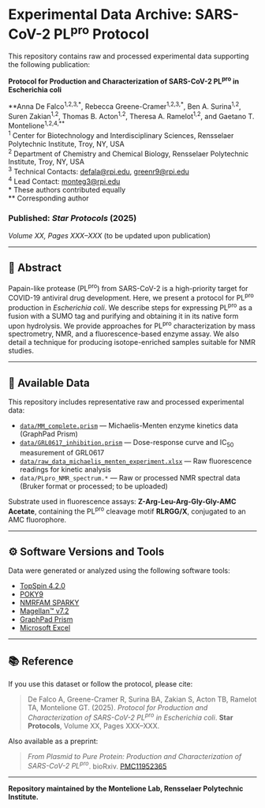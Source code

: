 # Experimental Data Archive: SARS-CoV-2 PL<sup>pro</sup> Protocol

This repository contains raw and processed experimental data supporting the following publication:

**Protocol for Production and Characterization of SARS-CoV-2 PL<sup>pro</sup> in Escherichia coli**

**Anna De Falco<sup>1,2,3,\*</sup>, Rebecca Greene-Cramer<sup>1,2,3,\*</sup>, Ben A. Surina<sup>1,2</sup>, Suren Zakian<sup>1,2</sup>, Thomas B. Acton<sup>1,2</sup>, Theresa A. Ramelot<sup>1,2</sup>, and Gaetano T. Montelione<sup>1,2,4,\*\*</sup>  
<sup>1</sup> Center for Biotechnology and Interdisciplinary Sciences, Rensselaer Polytechnic Institute, Troy, NY, USA  
<sup>2</sup> Department of Chemistry and Chemical Biology, Rensselaer Polytechnic Institute, Troy, NY, USA  
<sup>3</sup> Technical Contacts: [defala@rpi.edu](mailto:defala@rpi.edu), [greenr9@rpi.edu](mailto:greenr9@rpi.edu)  
<sup>4</sup> Lead Contact: [monteg3@rpi.edu](mailto:monteg3@rpi.edu)  
\* These authors contributed equally  
\*\* Corresponding author  

### Published: *Star Protocols* (2025)  
*Volume XX, Pages XXX–XXX* (to be updated upon publication)

---

## 🧾 Abstract

Papain-like protease (PL<sup>pro</sup>) from SARS-CoV-2 is a high-priority target for COVID-19 antiviral drug development. Here, we present a protocol for PL<sup>pro</sup> production in *Escherichia coli*. We describe steps for expressing PL<sup>pro</sup> as a fusion with a SUMO tag and purifying and obtaining it in its native form upon hydrolysis. We provide approaches for PL<sup>pro</sup> characterization by mass spectrometry, NMR, and a fluorescence-based enzyme assay. We also detail a technique for producing isotope-enriched samples suitable for NMR studies.

---

## 📁 Available Data

This repository includes representative raw and processed experimental data:

- [`data/MM_complete.prism`](./data/MM_complete.prism) — Michaelis-Menten enzyme kinetics data (GraphPad Prism)  
- [`data/GRL0617_inhibition.prism`](./data/GRL0617_inhibition.prism) — Dose-response curve and IC<sub>50</sub> measurement of GRL0617  
- [`data/raw_data_michaelis_menten_experiment.xlsx`](./data/raw_data_michaelis_menten_experiment.xlsx) — Raw fluorescence readings for kinetic analysis  
- `data/PLpro_NMR_spectrum.*` — Raw or processed NMR spectral data (Bruker format or processed; to be uploaded)

Substrate used in fluorescence assays: **Z-Arg-Leu-Arg-Gly-Gly-AMC Acetate**, containing the PL<sup>pro</sup> cleavage motif **RLRGG/X**, conjugated to an AMC fluorophore.

---

## ⚙️ Software Versions and Tools

Data were generated or analyzed using the following software tools:

- [TopSpin 4.2.0](https://www.bruker.com/en/products-andsolutions/mr/nmr-software/topspin.html)  
- [POKY9](https://sites.google.com/view/pokynmr)  
- [NMRFAM SPARKY](https://nmrfam.wisc.edu/nmrfam-sparky-distribution/)  
- [Magellan™ v7.2](https://lifesciences.tecan.com/software-magellan)  
- [GraphPad Prism](https://www.graphpad.com)  
- [Microsoft Excel](https://www.microsoft.com/en-us/microsoft-365/excel)

---

## 📚 Reference

If you use this dataset or follow the protocol, please cite:

> De Falco A, Greene-Cramer R, Surina BA, Zakian S, Acton TB, Ramelot TA, Montelione GT. (2025). *Protocol for Production and Characterization of SARS-CoV-2 PL<sup>pro</sup> in Escherichia coli*. **Star Protocols**, Volume XX, Pages XXX–XXX.

Also available as a preprint:  
> *From Plasmid to Pure Protein: Production and Characterization of SARS-CoV-2 PL<sup>pro</sup>*. bioRxiv. [PMC11952365](https://pmc.ncbi.nlm.nih.gov/articles/PMC11952365/)

---

**Repository maintained by the Montelione Lab, Rensselaer Polytechnic Institute.**
